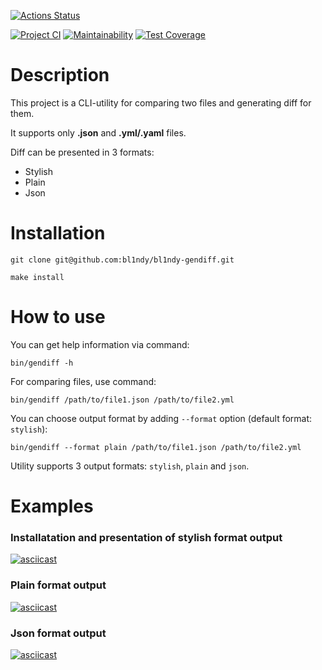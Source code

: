 [![Actions Status](https://github.com/bl1ndy/php-project-lvl2/workflows/hexlet-check/badge.svg)](https://github.com/bl1ndy/php-project-lvl2/actions)

[![Project CI](https://github.com/bl1ndy/php-project-lvl2/workflows/Project%20CI/badge.svg)](https://github.com/bl1ndy/php-project-lvl2/actions?query=workflow%3AProject%20CI) [![Maintainability](https://api.codeclimate.com/v1/badges/907a6b583b67985d4369/maintainability)](https://codeclimate.com/github/bl1ndy/php-project-lvl2/maintainability) [![Test Coverage](https://api.codeclimate.com/v1/badges/907a6b583b67985d4369/test_coverage)](https://codeclimate.com/github/bl1ndy/php-project-lvl2/test_coverage)

# Description
This project is a CLI-utility for comparing two files and generating diff for them.

It supports only **.json** and **.yml/.yaml** files.

Diff can be presented in 3 formats:
- Stylish
- Plain
- Json
# Installation
```
git clone git@github.com:bl1ndy/bl1ndy-gendiff.git
```
```
make install
```
# How to use
You can get help information via command:
```
bin/gendiff -h
```
For comparing files, use command:
```
bin/gendiff /path/to/file1.json /path/to/file2.yml
```
You can choose output format by adding `--format` option (default format: `stylish`):
```
bin/gendiff --format plain /path/to/file1.json /path/to/file2.yml
```
Utility supports 3 output formats: `stylish`, `plain` and `json`.
# Examples
### Installatation and presentation of stylish format output
[![asciicast](https://asciinema.org/a/Ovl0BJMfYNrMUk8WHvZ3stUKk.svg)](https://asciinema.org/a/Ovl0BJMfYNrMUk8WHvZ3stUKk)

### Plain format output
[![asciicast](https://asciinema.org/a/sI2h1xuNift31Lg241mQXF7wW.svg)](https://asciinema.org/a/sI2h1xuNift31Lg241mQXF7wW)

### Json format output
[![asciicast](https://asciinema.org/a/U4a4TDjY6vLvUuPHaOlkN4upC.svg)](https://asciinema.org/a/U4a4TDjY6vLvUuPHaOlkN4upC)
